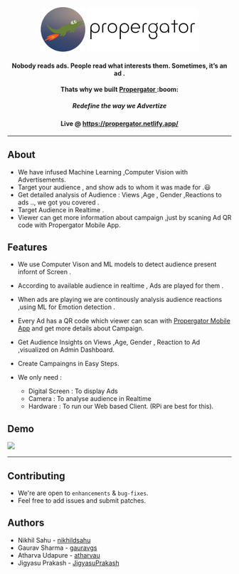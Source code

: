 

<p align="center">
<img height=100px src="propergatorlogo.png" />  
<img height=100px src="logo.png" />  
<h4 align="center">Nobody reads ads. People read what interests them. Sometimes, it’s an ad .
 </h4>
 <h4 align="center">Thats why we built <B> <U> Propergator </U> </B> :boom:
 </h4>
 <h5 align="center">Redefine the way we Advertize
 </h5>
<h4 align="center">Live @ <a href="https://propergator.netlify.app/">https://propergator.netlify.app/</a>  </h4>

</p>


<div align="center">
  


</div>


---------------------------------------


## About 

 -   We have infused Machine Learning ,Computer Vision with Advertisements.
-    Target your audience , and show ads to whom it was made for  .:smiley:
-    Get detailed analysis of Audience : Views ,Age , Gender ,Reactions to ads .., we got you covered .
-    Target Audience in Realtime .
-    Viewer can get more information about campaign ,just by scaning Ad QR code with Propergator Mobile App. 


## Features
 - We use Computer Vison and ML models to detect audience present infornt of Screen .
 - According to available audience in realtime , Ads are played for them .
 - When ads are playing we are continously analysis audience reactions ,using ML for Emotion detection .
 - Every Ad has a QR code which viewer can scan with [Propergator Mobile App](https://drive.google.com/file/d/1jZAMoqDtdZl7RKu7dJZdSVsQH6h-w9Gu/view) and get more details about Campaign.
 - Get Audience Insights on Views ,Age, Gender , Reaction to Ad ,visualized on Admin Dashboard.
 - Create Campaingns in Easy Steps.
 
 - We only need : 
     - Digital Screen : To display Ads
     - Camera : To analyse audience in Realtime
     - Hardware : To run our Web based Client. (RPi are best for this).
     
 
 
  

## Demo

[![](https://github.com/gauravgs/ProperGator/blob/master/demo.PNG)](http://www.youtube.com/watch?v=_G4En-zcT_0 "Propergator Demo ")


----------------------------------------------------- 



## Contributing
- We're are open to `enhancements` & `bug-fixes`.
- Feel free to add issues and submit patches.
  
## Authors
  - Nikhil Sahu - [nikhildsahu](https://github.com/nikhildsahu)
  - Gaurav Sharma - [gauravgs](https://github.com/gauravgs)
  - Atharva Udapure - [atharvau](https://github.com/atharvau)
  - Jigyasu Prakash  - [JigyasuPrakash](https://github.com/JigyasuPrakash)
  
